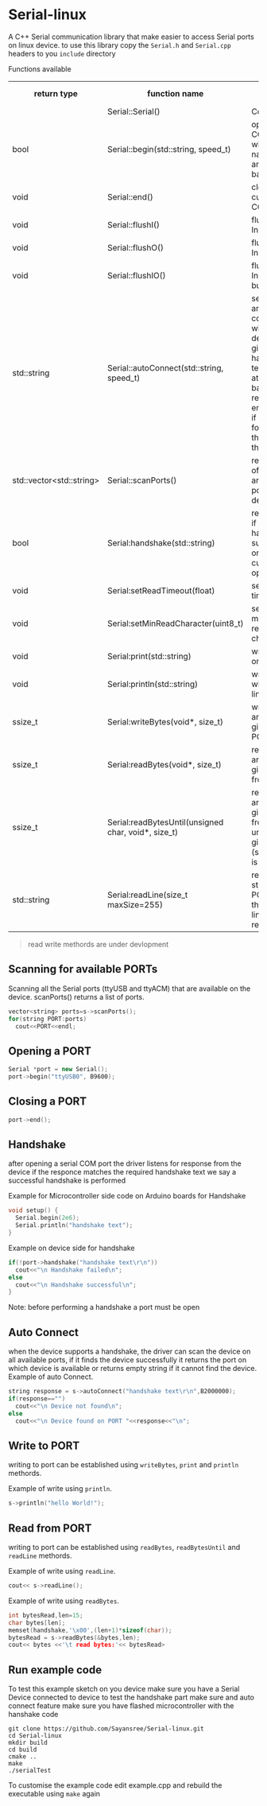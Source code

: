 # Serial-linux
A C++ Serial communication library that make easier to access Serial ports on linux device.
to use this library copy the `Serial.h` and `Serial.cpp` headers to you `include` directory

Functions available
<table>
  <tr>
    <th>return type</th>
    <th>function name</th>
    <th>function use</th>
  </tr>
  <tr>
    <td> </td>
    <td>Serial::Serial()</td>
    <td>Constructor</td>
  </tr>
  <tr>
    <td>bool</td>
    <td>Serial::begin(std::string, speed_t)</td>
    <td>opens a COM port with given name(string) and baudrate</td>
  </tr>
 <tr>
    <td>void</td>
    <td>Serial::end()</td>
    <td>closes current COM port</td>
  </tr>
 <tr>
    <td>void</td>
    <td>Serial::flushI()</td>
    <td>flushes Input buffer</td>
  </tr>
 <tr>
    <td>void</td>
    <td>Serial::flushO()</td>
    <td>flushes Input buffer</td>
  </tr>
 <tr>
    <td>void</td>
    <td>Serial::flushIO()</td>
    <td>flushes Input/Output buffer</td>
  </tr>
 <tr>
    <td>std::string</td>
    <td>Serial::autoConnect(std::string, speed_t)</td>
    <td>searches and connects with a device with 
     given handshake text(string) at given baudrate.
     returns empty string if none is found
     else the name of the port.
    </td>
  </tr>
 <tr>
    <td>std::vector&ltstd::string&gt</td>
    <td>Serial::scanPorts()</td>
    <td>returns List of all ttyACM and ttyUSB ports on device</td>
  </tr>
  <tr>
    <td>bool</td>
    <td>Serial:handshake(std::string)</td>
    <td>returns true if device handshakes successfully on the currently opened port</td>
  </tr>
  <tr>
    <td>void</td>
    <td>Serial:setReadTimeout(float)</td>
    <td>sets read timeout</td>
  </tr>
  <tr>
  <tr>
    <td>void</td>
    <td>Serial:setMinReadCharacter(uint8_t)</td>
    <td>sets minimum read character</td>
  </tr>
  <tr>
    <td>void</td>
    <td>Serial:print(std::string)</td>
    <td>write string on port</td>
  </tr>
  <tr>
    <td>void</td>
    <td>Serial:println(std::string)</td>
    <td>write string with new line on port</td>
  </tr>
  <tr>
    <td>ssize_t</td>
    <td>Serial:writeBytes(void*, size_t)</td>
    <td>write a byte array of given size to PORT</td>
  </tr>
  <tr>
    <td>ssize_t</td>
    <td>Serial:readBytes(void*, size_t)</td>
    <td>read a byte array of given size from PORT</td>
  </tr>
  <tr>
    <td>ssize_t</td>
    <td>Serial:readBytesUntil(unsigned char, void*, size_t)</td>
    <td>read to byte array of given size from PORT until the given byte (stop byte) is reached</td>
  </tr>
  <tr>
    <td>std::string</td>
    <td>Serial:readLine(size_t maxSize=255)</td>
    <td>read char string from PORT until the end of line '\n' is reached </td>
  </tr>
</table>

>read write methords are under devlopment 

## Scanning for available PORTs
Scanning all the Serial ports (ttyUSB and ttyACM) that are available on the device. scanPorts() returns a list of ports.

```C++
vector<string> ports=s->scanPorts();
for(string PORT:ports)
  cout<<PORT<<endl;
```


## Opening a PORT

```C++
Serial *port = new Serial();
port->begin("ttyUSB0", B9600);
```

## Closing a PORT

```C++
port->end();
```
## Handshake
after opening a serial COM port the driver listens for response from the device if the responce matches the required handshake text we say a successful handshake is performed

Example for Microcontroller side code on Arduino boards for Handshake
```C++
void setup() {
  Serial.begin(2e6);
  Serial.println("handshake text");
}
```
Example on device side for handshake
```C++
if(!port->handshake("handshake text\r\n"))
  cout<<"\n Handshake failed\n";
else
  cout<<"\n Handshake successful\n";
}
```
Note: before performing a handshake a port must be open

## Auto Connect
when the device supports a handshake, the driver can scan the device on all available ports, if it finds the device successfully it returns the port on which device is available or returns empty string if it cannot find the device.
Example of auto Connect.
```C++
string response = s->autoConnect("handshake text\r\n",B2000000);
if(response=="")
  cout<<"\n Device not found\n";
else
  cout<<"\n Device found on PORT "<<response<<"\n";
```
## Write to PORT
writing to port can be established using `writeBytes`, `print` and `println` methords.

Example of write using `println`.
```C++
s->println("hello World!");
```


## Read from PORT
writing to port can be established using `readBytes`, `readBytesUntil` and `readLine` methords.

Example of write using `readLine`.
```C++
cout<< s->readLine();
```
Example of write using `readBytes`.
```C++
int bytesRead,len=15;
char bytes[len];
memset(handshake,'\x00',(len+1)*sizeof(char));
bytesRead = s->readBytes(&bytes,len);
cout<< bytes <<'\t read bytes:'<< bytesRead>
```

## Run example code

To test this example sketch on you device make sure you have a Serial Device connected to device 
to test the handshake part make sure and auto connect feature make sure you have flashed microcontroller with the hanshake code
```
git clone https://github.com/Sayansree/Serial-linux.git
cd Serial-linux
mkdir build
cd build
cmake ..
make
./serialTest
```
To customise the example code edit example.cpp and rebuild the executable using `make` again
